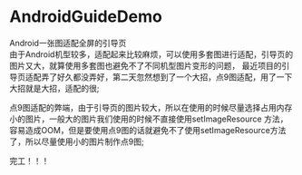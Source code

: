 # AndroidGuideDemo
Android一张图适配全屏的引导页<br>
由于Android机型较多，适配起来比较麻烦，可以使用多套图进行适配，引导页的图片又大，就算使用多套图也避免不了不同机型图片变形的问题，
最近项目的引导页适配弄了好久都没弄好，第二天忽然想到了一个大招，点9图适配，用了一下大招就是大招，适配的很;<br>

点9图适配的弊端，由于引导页的图片较大，所以在使用的时候尽量选择占用内存小的图片，一般大的图片我们使用的时候不直接使用setImageResource
方法，容易造成OOM，但是要使用点9图的话就避免不了使用setImageResource方法了，所以尽量使用小的图片制作点9图;<br>

完工！！！
